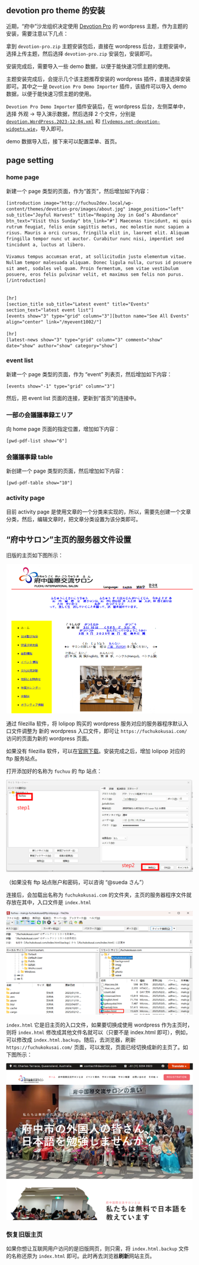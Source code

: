 ## devotion pro theme 的安装

近期，“府中”沙龙组织决定使用 [Devotion Pro](https://flythemes.net/wordpress-themes/devotion-lite-wordpress-theme/) 的 wordpress 主题，作为主题的安装，需要注意以下几点：

拿到 `devotion-pro.zip` 主题安装包后，直接在 wordpress 后台，主题安装中，选择上传主题，然后选择 `devotion-pro.zip` 安装包，安装即可。

安装完成后，需要导入一些 demo 数据，以便于能快速习惯主题的使用。

主题安装完成后，会提示几个该主题推荐安装的 wordpress 插件，直接选择安装即可。其中之一是 `Devotion Pro Demo Importer` 插件，该插件可以导入 demo 数据，以便于能快速习惯主题的使用。

`Devotion Pro Demo Importer` 插件安装后，在 wordpress 后台，左侧菜单中，选择 外观 -> 导入演示数据，然后选择 2 个文件，分别是 [`devotion.WordPress.2023-12-04.xml`](../files/devotion.WordPress.2023-12-04.xml) 和 [`flydemos.net-devotion-widgets.wie`](../files/flydemos.net-devotion-widgets.wie)，导入即可。

demo 数据导入后，接下来可以配置菜单、首页。

## page setting

### home page

新建一个 page 类型的页面，作为“首页”，然后增加如下内容：

```
[introduction image="http://fuchuu2dev.local/wp-content/themes/devotion-pro/images/about.jpg" image_position="left" sub_title="Joyful Harvest" title="Reaping Joy in God’s Abundance" btn_text="Visit this Sunday" btn_link="#"] Maecenas tincidunt, mi quis rutrum feugiat, felis enim sagittis metus, nec molestie nunc sapien a risus. Mauris a orci cursus, fringilla elit in, laoreet elit. Aliquam fringilla tempor nunc ut auctor. Curabitur nunc nisi, imperdiet sed tincidunt a, luctus at libero.

Vivamus tempus accumsan erat, at sollicitudin justo elementum vitae. Nullam tempor malesuada aliquam. Donec ligula nulla, cursus id posuere sit amet, sodales vel quam. Proin fermentum, sem vitae vestibulum posuere, eros felis pulvinar velit, et maximus sem felis non purus.[/introduction]


[hr]
[section_title sub_title="Latest event" title="Events" section_text="latest event list"]
[events show="3" type="grid" column="3"][button name="See All Events" align="center" link="/myevent1002/"]

[hr]
[latest-news show="3" type="grid" column="3" comment="show" date="show" author="show" category="show"]
```

### event list

新建一个 page 类型的页面，作为 “event” 列表页，然后增加如下内容：

```
[events show="-1" type="grid" column="3"]
```

然后，把 event list 页面的连接，更新到“首页”的连接中。

### 一部の会議議事録エリア

向 home page 页面的指定位置，增加如下内容：

```
[pwd-pdf-list show="6"]
```

### 会議議事録 table

新创建一个 page 类型的页面，然后增加如下内容：

```
[pwd-pdf-table show="10"]
```

### activity page

目前 activity page 是使用文章的一个分类来实现的，所以，需要先创建一个文章分类，然后，编辑文章时，把文章分类设置为该分类即可。

## “府中サロン”主页的服务器文件设置

旧版的主页如下图所示：

![oldHomePage1](../images/image-5.png)

通过 filezilla 软件，将 lolipop 购买的 wordpress 服务对应的服务器程序默认入口文件调整为 新的 wordpress 入口文件，即可让 `https://fuchukokusai.com/` 访问的页面为新的 wordpress 页面。

如果没有 filezilla 软件，可以在[官网下载](https://download.filezilla-project.org/client/FileZilla_3.68.1_win64_sponsored2-setup.exe)。安装完成之后，增加 lolipop 对应的 ftp 服务站点。

打开添加好的名称为 `fuchuu` 的 ftp 站点：

![filezilla1](../images/image-4.png)

（如果没有 ftp 站点账户和密码，可以咨询 “@sueda さん”）

连接后，会加载出名称为 `fuchukokusai.com` 的文件夹，主页的服务器程序文件就存放在其中，入口文件是 `index.html`

![indexFileShow1](../images/image-6.png)

`index.html` 它是旧主页的入口文件，如果要切换成使用 wordpress 作为主页时，则将 `index.html` 修改成其他文件名就可以（只要不是 index.html 即可），例如，可以修改成 `index.html.backup`。随后，去浏览器，刷新 `https://fuchukokusai.com/` 页面，可以发现，页面已经切换成新的主页了。如下图所示：

![newHomePage1](../images/image-3.png)

### 恢复旧版主页

如果你想让互联网用户访问的是旧版网页，则只需，将 `index.html.backup` 文件的名称还原为 `index.html` 即可。此时再去浏览器**刷新**网站主页。
